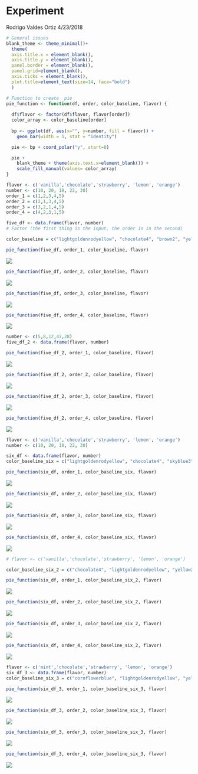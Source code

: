 Experiment
================
Rodrigo Valdes Ortiz
4/23/2018

``` r
# General issues
blank_theme <- theme_minimal()+
  theme(
  axis.title.x = element_blank(),
  axis.title.y = element_blank(),
  panel.border = element_blank(),
  panel.grid=element_blank(),
  axis.ticks = element_blank(),
  plot.title=element_text(size=14, face="bold")
  )
```

``` r
# Function to create  pie
pie_function <- function(df, order, color_baseline, flavor) {
  
  df$flavor <- factor(df$flavor, flavor[order])
  color_array <- color_baseline[order]
  
  bp <- ggplot(df, aes(x="", y=number, fill = flavor)) + 
    geom_bar(width = 1, stat = "identity")

  pie <- bp + coord_polar("y", start=0)

  pie +  
    blank_theme + theme(axis.text.x=element_blank()) + 
    scale_fill_manual(values= color_array)
}
```

``` r
flavor <- c('vanilla','chocolate','strawberry', 'lemon', 'orange')
number <- c(10, 20, 18, 22, 30)
order_1 = c(1,2,3,4,5)
order_2 = c(2,1,3,4,5)
order_3 = c(3,2,1,4,5)
order_4 = c(4,2,3,1,5)

five_df <- data.frame(flavor, number)
# Factor (the first thing is the input, the order is in the second)

color_baseline = c("lightgoldenrodyellow", "chocolate4", "brown2", "yellow2", "darkorange2")
```

``` r
pie_function(five_df, order_1, color_baseline, flavor)
```

![](Five_Six_files/figure-markdown_github/unnamed-chunk-4-1.png)

``` r
pie_function(five_df, order_2, color_baseline, flavor)
```

![](Five_Six_files/figure-markdown_github/unnamed-chunk-4-2.png)

``` r
pie_function(five_df, order_3, color_baseline, flavor)
```

![](Five_Six_files/figure-markdown_github/unnamed-chunk-4-3.png)

``` r
pie_function(five_df, order_4, color_baseline, flavor)
```

![](Five_Six_files/figure-markdown_github/unnamed-chunk-4-4.png)

``` r
number <- c(5,8,12,47,28)
five_df_2 <- data.frame(flavor, number)

pie_function(five_df_2, order_1, color_baseline, flavor)
```

![](Five_Six_files/figure-markdown_github/unnamed-chunk-5-1.png)

``` r
pie_function(five_df_2, order_2, color_baseline, flavor)
```

![](Five_Six_files/figure-markdown_github/unnamed-chunk-5-2.png)

``` r
pie_function(five_df_2, order_3, color_baseline, flavor)
```

![](Five_Six_files/figure-markdown_github/unnamed-chunk-5-3.png)

``` r
pie_function(five_df_2, order_4, color_baseline, flavor)
```

![](Five_Six_files/figure-markdown_github/unnamed-chunk-5-4.png)

``` r
flavor <- c('vanilla','chocolate','strawberry', 'lemon', 'orange')
number <- c(10, 20, 18, 22, 30)

six_df <- data.frame(flavor, number)
color_baseline_six = c("lightgoldenrodyellow", "chocolate4", "skyblue3", "yellow2", "darkorange2")

pie_function(six_df, order_1, color_baseline_six, flavor)
```

![](Five_Six_files/figure-markdown_github/unnamed-chunk-6-1.png)

``` r
pie_function(six_df, order_2, color_baseline_six, flavor)
```

![](Five_Six_files/figure-markdown_github/unnamed-chunk-6-2.png)

``` r
pie_function(six_df, order_3, color_baseline_six, flavor)
```

![](Five_Six_files/figure-markdown_github/unnamed-chunk-6-3.png)

``` r
pie_function(six_df, order_4, color_baseline_six, flavor)
```

![](Five_Six_files/figure-markdown_github/unnamed-chunk-6-4.png)

``` r
# flavor <- c('vanilla','chocolate','strawberry', 'lemon', 'orange')

color_baseline_six_2 = c("chocolate4", "lightgoldenrodyellow", "yellow2", "darkorange2", "brown2")

pie_function(six_df, order_1, color_baseline_six_2, flavor)
```

![](Five_Six_files/figure-markdown_github/unnamed-chunk-7-1.png)

``` r
pie_function(six_df, order_2, color_baseline_six_2, flavor)
```

![](Five_Six_files/figure-markdown_github/unnamed-chunk-7-2.png)

``` r
pie_function(six_df, order_3, color_baseline_six_2, flavor)
```

![](Five_Six_files/figure-markdown_github/unnamed-chunk-7-3.png)

``` r
pie_function(six_df, order_4, color_baseline_six_2, flavor)
```

![](Five_Six_files/figure-markdown_github/unnamed-chunk-7-4.png)

``` r
flavor <- c('mint','chocolate','strawberry', 'lemon', 'orange')
six_df_3 <- data.frame(flavor, number)
color_baseline_six_3 = c("cornflowerblue", "lightgoldenrodyellow", "yellow2", "darkorange2", "brown2")

pie_function(six_df_3, order_1, color_baseline_six_3, flavor)
```

![](Five_Six_files/figure-markdown_github/unnamed-chunk-8-1.png)

``` r
pie_function(six_df_3, order_2, color_baseline_six_3, flavor)
```

![](Five_Six_files/figure-markdown_github/unnamed-chunk-8-2.png)

``` r
pie_function(six_df_3, order_3, color_baseline_six_3, flavor)
```

![](Five_Six_files/figure-markdown_github/unnamed-chunk-8-3.png)

``` r
pie_function(six_df_3, order_4, color_baseline_six_3, flavor)
```

![](Five_Six_files/figure-markdown_github/unnamed-chunk-8-4.png)
